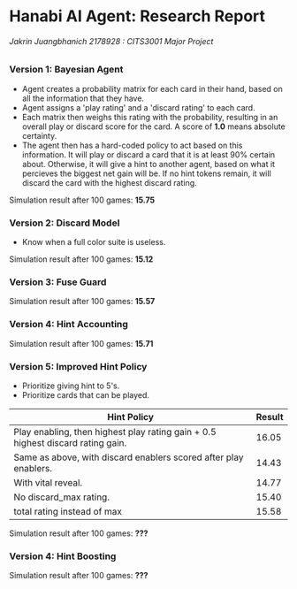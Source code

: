 # Hanabi AI Agent: Research Report

###### Jakrin Juangbhanich 2178928 : CITS3001 Major Project



### Version 1: Bayesian Agent

* Agent creates a probability matrix for each card in their hand, based on all the information that they have.
* Agent assigns a 'play rating' and a 'discard rating' to each card.
* Each matrix then weighs this rating with the probability, resulting in an overall play or discard score for the card. A score of **1.0** means absolute certainty.
* The agent then has a hard-coded policy to act based on this information. It will play or discard a card that it is at least 90% certain about. Otherwise, it will give a hint to another agent, based on what it percieves the biggest net gain will be. If no hint tokens remain, it will discard the card with the highest discard rating.

Simulation result after 100 games: **15.75**

### Version 2: Discard Model

* Know when a full color suite is useless.

Simulation result after 100 games: **15.12**

### Version 3: Fuse Guard

Simulation result after 100 games: **15.57**

### Version 4: Hint Accounting

Simulation result after 100 games: **15.71**

### Version 5: Improved Hint Policy

* Prioritize giving hint to 5's.
* Prioritize cards that can be played.

| Hint Policy                                                  | Result |
| ------------------------------------------------------------ | ------ |
| Play enabling, then highest play rating gain + 0.5 highest discard rating gain. | 16.05  |
| Same as above, with discard enablers scored after play enablers. | 14.43  |
| With vital reveal.                                           | 14.77  |
| No discard_max rating.                                       | 15.40  |
| total rating instead of max                                  | 15.58  |

Simulation result after 100 games: **???**

### Version 4: Hint Boosting

Simulation result after 100 games: **???**



